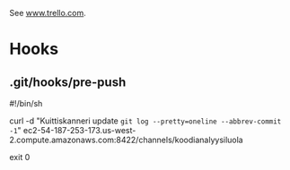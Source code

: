 See www.trello.com.

# Hooks
## .git/hooks/pre-push

#!/bin/sh

curl -d "Kuittiskanneri update `git log --pretty=oneline --abbrev-commit -1`"
ec2-54-187-253-173.us-west-2.compute.amazonaws.com:8422/channels/koodianalyysiluola

exit 0

